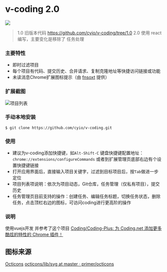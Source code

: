 # v-coding 2.0

<a href="https://chrome.google.com/webstore/detail/oojdnccablnopmpcghpmfgpbcbgacagf"><img src="https://camo.githubusercontent.com/334b4f665751356b1f4afb758f8ddde55b9c71b8/68747470733a2f2f7261772e6769746875622e636f6d2f476f6f676c654368726f6d652f6368726f6d652d6170702d73616d706c65732f6d61737465722f74727969746e6f77627574746f6e5f736d616c6c2e706e67" border="0" /></a>

> 1.0 旧版本代码 https://github.com/cyio/v-coding/tree/1.0
> 2.0 使用 react 编写，主要变化是移除了 任务处理

### 主要特性

* 即时过滤项目
* 每个项目有代码、提交历史、合并请求、复制克隆地址等快捷访问链接或功能
* 未读消息Chrome扩展图标提示（由 [fnsoxt](https://github.com/fnsoxt) 提供）

### 扩展截图
![项目列表](http://ww1.sinaimg.cn/large/4e5d3ea7jw1f668b8a5hoj209r0evgmk.jpg)

### 手动本地安装

`$ git clone https://github.com/cyio/v-coding.git`

### 使用
* 建议为v-coding添加快捷键，如`Alt-Shift-C`
键盘快捷键配置地址：`chrome://extensions/configureCommands`
或者到扩展管理页底部右边有个设置快捷键链接
* 打开应用界面后，直接输入项目关键字，过滤到目标项目后，按`Tab`做进一步定位
* 项目列表项说明：依次为项目动态，Git仓库，任务管理（仅私有项目），提交历史
* 任务管理页目前支持的操作：创建任务、编辑任务标题，切换任务状态，删除任务，点击顶栏右边的图标，可访问coding进行更高阶的操作

### 说明
使用vuejs开发
并参考了这个项目 [Coding/Coding-Plus: 为 Coding.net 添加更多酷炫的特性的 Chrome 插件！](https://github.com/Coding/Coding-Plus)
## 图标来源
[Octicons](https://octicons.github.com/)
[octicons/lib/svg at master · primer/octicons](https://github.com/primer/octicons/tree/master/lib/svg)

